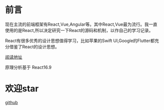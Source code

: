 # 前言

现在主流的前端框架有React,Vue,Angular等。其中React,Vue最为流行。我一直使用的是React,所以决定研究一下React的源码和机制，以作自己的学习记录。

React有很多优秀的设计思想值得学习，比如苹果的Swift UI,Google的Flutter都充分借鉴了React的设计思想。


[阅读地址](https://xiaoxiaosaohuo.github.io/react-books/)


原理分析基于 React16.9

# 欢迎star

[github](https://github.com/xiaoxiaosaohuo)




